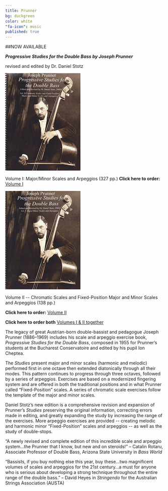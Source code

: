 ```yaml
---
title: Prunner
bg: duckgreen
color: white
"fa-icon": music
published: true
---
```




##NOW AVAILABLE

_**Progressive Studies for the Double Bass by Joseph Prunner**_

revised and edited by Dr. Daniel Stotz

![prunner1](../img/joseph-prunner-progressive-studies-for-double-bass-stotz-1.jpg)


Volume I: Major/Minor Scales and Arpeggios (327 pp.)
**Click here to order:**
[Volume I]( http://www.amazon.com/dp/B00L3YLKCO/?tag=becbot-20)

![prunner2](../img/joseph-prunner-progressive-studies-for-double-bass-stotz-2.jpg)


Volume II -- Chromatic Scales and Fixed-Position Major and Minor Scales and Arpeggios (138 pp.)

**Click here to order:**
[Volume II]( http://www.amazon.com/dp/B00L4O8U12/?tag=becbot-20)

**Click here to order both**
[Volumes I & II together](http://www.amazon.com/dp/B00L4ONTCC/?tag=becbot-20)

The legacy of great Austrian-born double-bassist and pedagogue Joseph Prunner (1886–1969) includes his scale and arpeggio exercise book, _Progressive Studies for the Double Bass_, composed in 1955 for Prunner’s students at the Bucharest Conservatoire and edited by his pupil Ion Cheptea.

The _Studies_ present major and minor scales (harmonic and melodic) performed first in one octave then extended diatonically through all their modes. This pattern continues to progress through three octaves, followed by a series of arpeggios. Exercises are based on a modernized fingering system and are offered in both the traditional positions and in what Prunner called “Fixed-Position” scales. A series of chromatic scale exercises follow the template of the major and minor scales.

Daniel Stotz’s new edition is a comprehensive revision and expansion of Prunner’s _Studies_ preserving the original information, correcting errors made in editing, and greatly expanding the study by increasing the range of the exercises. More arpeggio exercises are provided -- creating melodic and harmonic minor “Fixed-Position” scales and arpeggios --  as well as the study of double-stops.


“A newly revised and complete edition of this incredible scale and arpeggio system…the Prunner that I know, but new and on steroids!” – Catalin Rotaru, Associate Professor of Double Bass, Arizona State University in _Bass World_

“Bassists, if you buy nothing else this year, buy these…two magnificent volumes of scales and arpeggios for the 21st century…a must for anyone who is serious about developing a strong technique throughout the entire range of the double bass.” – David Heyes in _Stringendo_ for the Australian Strings Association (AUSTA)
